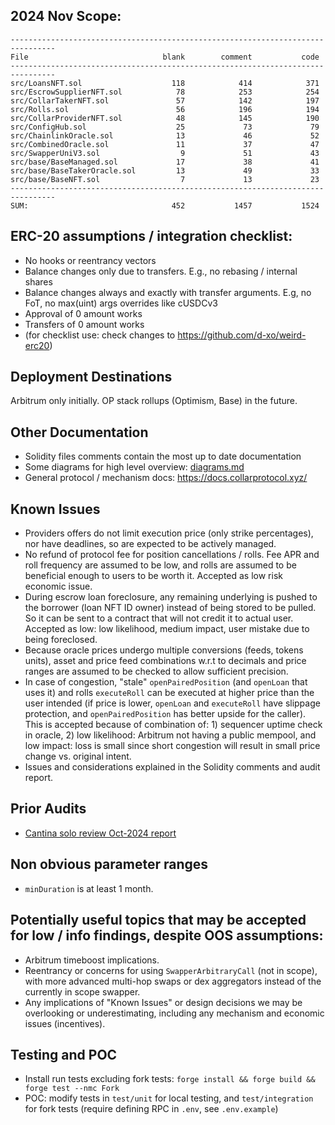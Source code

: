 ## 2024 Nov Scope:

```
--------------------------------------------------------------------------------
File                              blank        comment           code
--------------------------------------------------------------------------------
src/LoansNFT.sol                    118            414            371
src/EscrowSupplierNFT.sol            78            253            254
src/CollarTakerNFT.sol               57            142            197
src/Rolls.sol                        56            196            194
src/CollarProviderNFT.sol            48            145            190
src/ConfigHub.sol                    25             73             79
src/ChainlinkOracle.sol              13             46             52
src/CombinedOracle.sol               11             37             47
src/SwapperUniV3.sol                  9             51             43
src/base/BaseManaged.sol             17             38             41
src/base/BaseTakerOracle.sol         13             49             33
src/base/BaseNFT.sol                  7             13             23
--------------------------------------------------------------------------------
SUM:                                452           1457           1524
```

## ERC-20 assumptions / integration checklist: 
- No hooks or reentrancy vectors
- Balance changes only due to transfers. E.g., no rebasing / internal shares
- Balance changes always and exactly with transfer arguments. E.g, no FoT, no max(uint) args overrides like cUSDCv3
- Approval of 0 amount works
- Transfers of 0 amount works
- (for checklist use: check changes to https://github.com/d-xo/weird-erc20)

## Deployment Destinations
Arbitrum only initially. OP stack rollups (Optimism, Base) in the future.

## Other Documentation
- Solidity files comments contain the most up to date documentation 
- Some diagrams for high level overview: [diagrams.md](diagrams.md) 
- General protocol / mechanism docs: https://docs.collarprotocol.xyz/

## Known Issues
- Providers offers do not limit execution price (only strike percentages), nor have deadlines, so are expected to be actively managed.
- No refund of protocol fee for position cancellations / rolls. Fee APR and roll frequency are assumed to be low, and rolls are assumed to be beneficial enough to users to be worth it. Accepted as low risk economic issue.
- During escrow loan foreclosure, any remaining underlying is pushed to the borrower (loan NFT ID owner) instead of being stored to be pulled. So it can be sent to a contract that will not credit it to actual user. Accepted as low: low likelihood, medium impact, user mistake due to being foreclosed.
- Because oracle prices undergo multiple conversions (feeds, tokens units), asset and price feed combinations w.r.t to decimals and price ranges are assumed to be checked to allow sufficient precision.
- In case of congestion, "stale" `openPairedPosition` (and `openLoan` that uses it) and rolls `executeRoll` can be executed at higher price than the user intended (if price is lower, `openLoan` and `executeRoll` have slippage protection, and `openPairedPosition` has better upside for the caller). This is accepted because of combination of: 1) sequencer uptime check in oracle, 2) low likelihood: Arbitrum not having a public mempool, and low impact: loss is small since short congestion will result in small price change vs. original intent.
- Issues and considerations explained in the Solidity comments and audit report.

## Prior Audits
- [Cantina solo review Oct-2024 report](../audits/audits/2024-oct-cantinacode-solo-1.pdf)

## Non obvious parameter ranges
- `minDuration` is at least 1 month.

## Potentially useful topics that may be accepted for low / info findings, despite OOS assumptions:
- Arbitrum timeboost implications.
- Reentrancy or concerns for using `SwapperArbitraryCall` (not in scope), with more advanced multi-hop swaps or dex aggregators instead of the currently in scope swapper.
- Any implications of "Known Issues" or design decisions we may be overlooking or underestimating, including any mechanism and economic issues (incentives). 

## Testing and POC
- Install run tests excluding fork tests: `forge install && forge build && forge test --nmc Fork`
- POC: modify tests in `test/unit` for local testing, and `test/integration` for fork tests (require defining RPC in `.env`, see `.env.example`)
